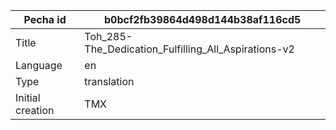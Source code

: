 |Pecha id | b0bcf2fb39864d498d144b38af116cd5
| --- | --- 
|Title | Toh_285-The_Dedication_Fulfilling_All_Aspirations-v2 
|Language | en
|Type | translation
|Initial creation | TMX
